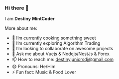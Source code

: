 ### Hi there 👋

I am **Destiny** **MintCoder**

More about me:

- 🔭 I’m currently cooking something sweet
- 🌱 I’m currently exploring Algorithm Trading
- 👯 I’m looking to collaborate on awesome projects
- 💬 Ask me about Vuejs & Nodejs/NestJs & Forex
- 📫 How to reach me: destinyjuniorsdj@gmail.com
- 😄 Pronouns: He/Him
- ⚡ Fun fact: Music & Food Lover
